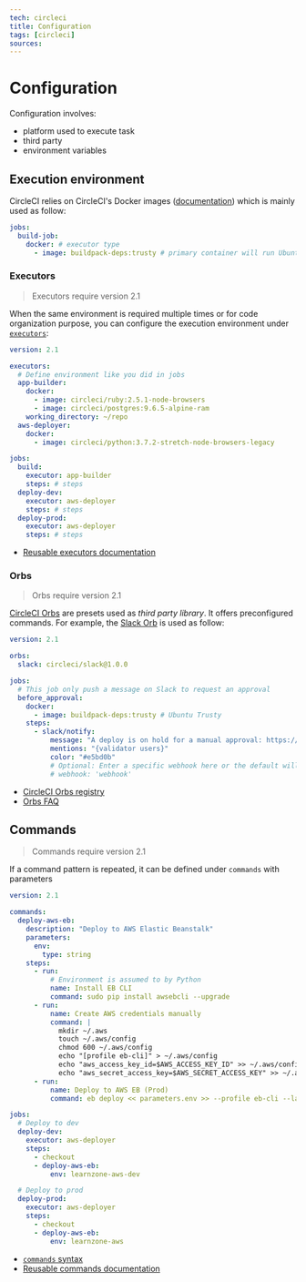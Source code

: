 ```yaml
---
tech: circleci
title: Configuration
tags: [circleci]
sources:
---
```


# Configuration

Configuration involves:

- platform used to execute task
- third party
- environment variables

## Execution environment

CircleCI relies on CircleCI's Docker images ([documentation](https://circleci.com/docs/2.0/circleci-images/#section=configuration))
which is mainly used as follow:

```yaml
jobs:
  build-job:
    docker: # executor type
      - image: buildpack-deps:trusty # primary container will run Ubuntu Trusty
```

### Executors

> Executors require version 2.1

When the same environment is required multiple times or for code organization purpose,
you can configure the execution environment under [`executors`](https://circleci.com/docs/2.0/configuration-reference/#executors-requires-version-21):

```yaml
version: 2.1

executors:
  # Define environment like you did in jobs
  app-builder:
    docker:
      - image: circleci/ruby:2.5.1-node-browsers
      - image: circleci/postgres:9.6.5-alpine-ram
    working_directory: ~/repo
  aws-deployer:
    docker:
      - image: circleci/python:3.7.2-stretch-node-browsers-legacy

jobs:
  build:
    executor: app-builder
    steps: # steps
  deploy-dev:
    executor: aws-deployer
    steps: # steps
  deploy-prod:
    executor: aws-deployer
    steps: # steps
```

- [Reusable executors documentation](https://circleci.com/docs/2.0/reusing-config/#authoring-reusable-executors)

### Orbs

> Orbs require version 2.1

[CircleCI Orbs](https://circleci.com/docs/2.0/using-orbs/#section=configuration) are
presets used as _third party library_. It offers preconfigured commands. For
example, the [Slack Orb](https://github.com/CircleCI-Public/slack-orb) is used as
follow:

```yaml
version: 2.1

orbs:
  slack: circleci/slack@1.0.0

jobs:
  # This job only push a message on Slack to request an approval
  before_approval:
    docker:
      - image: buildpack-deps:trusty # Ubuntu Trusty
    steps:
      - slack/notify:
          message: "A deploy is on hold for a manual approval: https://circleci.com/workflow-run/$CIRCLE_WORKFLOW_ID"
          mentions: "{validator users}"
          color: "#e5bd0b"
          # Optional: Enter a specific webhook here or the default will use $SLACK_WEBHOOK
          # webhook: 'webhook'
```

- [CircleCI Orbs registry](https://circleci.com/orbs/registry/)
- [Orbs FAQ](https://circleci.com/docs/2.0/orbs-faq/#section=configuration)

## Commands

> Commands require version 2.1

If a command pattern is repeated, it can be defined under `commands` with parameters

```yaml
version: 2.1

commands:
  deploy-aws-eb:
    description: "Deploy to AWS Elastic Beanstalk"
    parameters:
      env:
        type: string
    steps:
      - run:
          # Environment is assumed to by Python
          name: Install EB CLI
          command: sudo pip install awsebcli --upgrade
      - run:
          name: Create AWS credentials manually
          command: |
            mkdir ~/.aws
            touch ~/.aws/config
            chmod 600 ~/.aws/config
            echo "[profile eb-cli]" > ~/.aws/config
            echo "aws_access_key_id=$AWS_ACCESS_KEY_ID" >> ~/.aws/config
            echo "aws_secret_access_key=$AWS_SECRET_ACCESS_KEY" >> ~/.aws/config
      - run:
          name: Deploy to AWS EB (Prod)
          command: eb deploy << parameters.env >> --profile eb-cli --label << parameters.env >>-$CIRCLE_BUILD_NUM

jobs:
  # Deploy to dev
  deploy-dev:
    executor: aws-deployer
    steps:
      - checkout
      - deploy-aws-eb:
          env: learnzone-aws-dev

  # Deploy to prod
  deploy-prod:
    executor: aws-deployer
    steps:
      - checkout
      - deploy-aws-eb:
          env: learnzone-aws
```

- [`commands` syntax](https://circleci.com/docs/2.0/configuration-reference/#commands-requires-version-21)
- [Reusable commands documentation](https://circleci.com/docs/2.0/reusing-config/)
